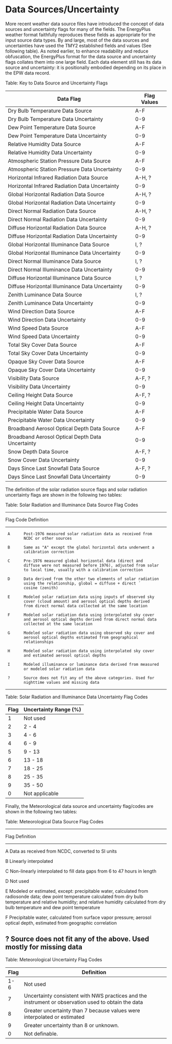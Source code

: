 # Data Sources/Uncertainty

More recent weather data source files have introduced the concept of data sources and uncertainty flags for many of the fields. The EnergyPlus weather format faithfully reproduces these fields as appropriate for the input source data types. By and large, most of the data sources and uncertainties have used the TMY2 established fields and values (See following table). As noted earlier, to enhance readability and reduce obfuscation, the EnergyPlus format for the data source and uncertainty flags collates them into one large field. Each data element still has its data source and uncertainty: it is positionally embodied depending on its place in the EPW data record.

Table: Key to Data Source and Uncertainty Flags

**Data Flag**|**Flag Values**
--------------------------|----------------------------
Dry Bulb Temperature Data Source|A-F
Dry Bulb Temperature Data Uncertainty|0-9
Dew Point Temperature Data Source|A-F
Dew Point Temperature Data Uncertainty|0-9
Relative Humidity Data Source|A-F
Relative Humidity Data Uncertainty|0-9
Atmospheric Station Pressure Data Source|A-F
Atmospheric Station Pressure Data Uncertainty|0-9
Horizontal Infrared Radiation Data Source|A-H, ?
Horizontal Infrared Radiation Data Uncertainty|0-9
Global Horizontal Radiation Data Source|A-H, ?
Global Horizontal Radiation Data Uncertainty|0-9
Direct Normal Radiation Data Source|A-H, ?
Direct Normal Radiation Data Uncertainty|0-9
Diffuse Horizontal Radiation Data Source|A-H, ?
Diffuse Horizontal Radiation Data Uncertainty|0-9
Global Horizontal Illuminance Data Source|I, ?
Global Horizontal Illuminance Data Uncertainty|0-9
Direct Normal Illuminance Data Source|I, ?
Direct Normal Illuminance Data Uncertainty|0-9
Diffuse Horizontal Illuminance Data Source|I, ?
Diffuse Horizontal Illuminance Data Uncertainty|0-9
Zenith Luminance Data Source|I, ?
Zenith Luminance Data Uncertainty|0-9
Wind Direction Data Source|A-F
Wind Direction Data Uncertainty|0-9
Wind Speed Data Source|A-F
Wind Speed Data Uncertainty|0-9
Total Sky Cover Data Source|A-F
Total Sky Cover Data Uncertainty|0-9
Opaque Sky Cover Data Source|A-F
Opaque Sky Cover Data Uncertainty|0-9
Visibility Data Source|A-F, ?
Visibility Data Uncertainty|0-9
Ceiling Height Data Source|A-F, ?
Ceiling Height Data Uncertainty|0-9
Precipitable Water Data Source|A-F
Precipitable Water Data Uncertainty|0-9
Broadband Aerosol Optical Depth Data Source|A-F
Broadband Aerosol Optical Depth Data Uncertainty|0-9
Snow Depth Data Source|A-F, ?
Snow Cover Data Uncertainty|0-9
Days Since Last Snowfall Data Source|A-F, ?
Days Since Last Snowfall Data Uncertainty|0-9

The definition of the solar radiation source flags and solar radiation uncertainty flags are shown in the following two tables:

Table: Solar Radiation and Illuminance Data Source Flag Codes

------------------------------------------------------------------------
 Flag Code  Definition
----------- ------------------------------------------------------------
     A      Post-1976 measured solar radiation data as received from
            NCDC or other sources

     B      Same as "A" except the global horizontal data underwent a
            calibration correction

     C      Pre-1976 measured global horizontal data (direct and
            diffuse were not measured before 1976), adjusted from solar
            to local time, usually with a calibration correction

     D      Data derived from the other two elements of solar radiation
            using the relationship, global = diffuse + direct ´
            cosine (zenith)

     E      Modeled solar radiation data using inputs of observed sky
            cover (cloud amount) and aerosol optical depths derived
            from direct normal data collected at the same location

     F      Modeled solar radiation data using interpolated sky cover
            and aerosol optical depths derived from direct normal data
            collected at the same location

     G      Modeled solar radiation data using observed sky cover and
            aerosol optical depths estimated from geographical
            relationships

     H      Modeled solar radiation data using interpolated sky cover
            and estimated aerosol optical depths

     I      Modeled illuminance or luminance data derived from measured
            or modeled solar radiation data

     ?      Source does not fit any of the above categories. Used for
            nighttime values and missing data
------------------------------------------------------------------------

Table: Solar Radiation and Illuminance Data Uncertainty Flag Codes

Flag|Uncertainty Range (%)
----|---------------------
1|Not used
2|2 - 4
3|4 - 6
4|6 - 9
5|9 - 13
6|13 - 18
7|18 - 25
8|25 - 35
9|35 - 50
0|Not applicable

Finally, the Meteorological data source and uncertainty flag/codes are shown in the following two tables:

Table: Meteorological Data Source Flag Codes

--------------------------------------------------------------------------
 Flag  Definition
------ -------------------------------------------------------------------
  A    Data as received from NCDC, converted to SI units

  B    Linearly interpolated

  C    Non-linearly interpolated to fill data gaps from 6 to 47 hours in
       length

  D    Not used

  E    Modeled or estimated, except: precipitable water, calculated from
       radiosonde data; dew point temperature calculated from dry bulb
       temperature and relative humidity; and relative humidity
       calculated from dry bulb temperature and dew point temperature

  F    Precipitable water, calculated from surface vapor pressure;
       aerosol optical depth, estimated from geographic correlation

  ?    Source does not fit any of the above. Used mostly for missing data
--------------------------------------------------------------------------

Table: Meteorological Uncertainty Flag Codes

Flag|Definition
----|----------
1- 6|Not used
7|Uncertainty consistent with NWS practices and the instrument or observation used to obtain the data
8|Greater uncertainty than 7 because values were interpolated or estimated
9|Greater uncertainty than 8 or unknown.
0|Not definable.
